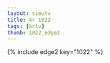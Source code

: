 ```yaml
--- 
layout: sieutv
title: kr 1022
tags: [krtv]
thumb: 1022_edge2
---
```

{% include edge2 key="1022" %} 
